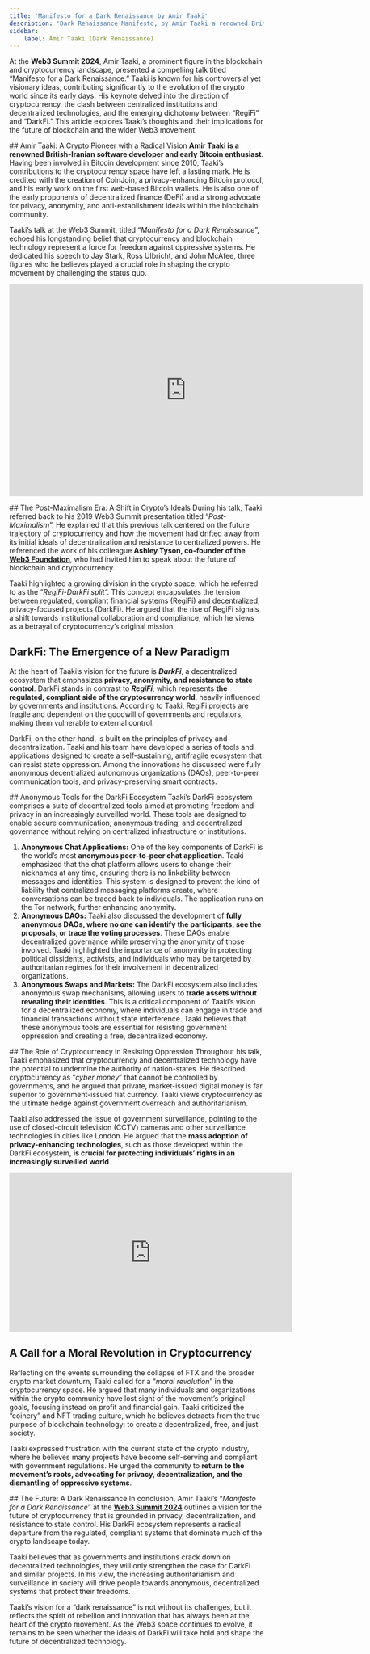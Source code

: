```yaml
---
title: 'Manifesto for a Dark Renaissance by Amir Taaki'
description: 'Dark Renaissance Manifesto, by Amir Taaki a renowned British-Iranian software developer and early Bitcoin enthusiast'
sidebar:
    label: Amir Taaki (Dark Renaissance)
---
```

At the **Web3 Summit 2024**, Amir Taaki, a prominent figure in the blockchain and cryptocurrency landscape, presented a compelling talk titled “Manifesto for a Dark Renaissance.” Taaki is known for his controversial yet visionary ideas, contributing significantly to the evolution of the crypto world since its early days. His keynote delved into the direction of cryptocurrency, the clash between centralized institutions and decentralized technologies, and the emerging dichotomy between “RegiFi” and “DarkFi.” This article explores Taaki’s thoughts and their implications for the future of blockchain and the wider Web3 movement.

## Amir Taaki: A Crypto Pioneer with a Radical Vision
**Amir Taaki is a renowned British-Iranian software developer and early Bitcoin enthusiast**. Having been involved in Bitcoin development since 2010, Taaki’s contributions to the cryptocurrency space have left a lasting mark. He is credited with the creation of CoinJoin, a privacy-enhancing Bitcoin protocol, and his early work on the first web-based Bitcoin wallets. He is also one of the early proponents of decentralized finance (DeFi) and a strong advocate for privacy, anonymity, and anti-establishment ideals within the blockchain community.

Taaki’s talk at the Web3 Summit, titled “*Manifesto for a Dark Renaissance*”, echoed his longstanding belief that cryptocurrency and blockchain technology represent a force for freedom against oppressive systems. He dedicated his speech to Jay Stark, Ross Ulbricht, and John McAfee, three figures who he believes played a crucial role in shaping the crypto movement by challenging the status quo.

<iframe allowfullscreen="allowfullscreen" frameborder="0" height="420" src="https://docs.google.com/presentation/d/1MZD8F1cv8Ax1yLsV4A0TNkUrLPNWg0vDG5FcHS8_QnY/embed?start=false&loop=false&delayms=3000" width="700"><span class="mce_SELRES_start" data-mce-type="bookmark" style="display: inline-block; width: 0px; overflow: hidden; line-height: 0;">﻿</span></iframe>

## The Post-Maximalism Era: A Shift in Crypto’s Ideals
During his talk, Taaki referred back to his 2019 Web3 Summit presentation titled “*Post-Maximalism*”. He explained that this previous talk centered on the future trajectory of cryptocurrency and how the movement had drifted away from its initial ideals of decentralization and resistance to centralized powers. He referenced the work of his colleague **Ashley Tyson, co-founder of the [Web3 Foundation](https://dablock.com/ecosystem/web3-foundation/)**, who had invited him to speak about the future of blockchain and cryptocurrency.

Taaki highlighted a growing division in the crypto space, which he referred to as the “*RegiFi-DarkFi split*“. This concept encapsulates the tension between regulated, compliant financial systems (RegiFi) and decentralized, privacy-focused projects (DarkFi). He argued that the rise of RegiFi signals a shift towards institutional collaboration and compliance, which he views as a betrayal of cryptocurrency’s original mission.

## DarkFi: The Emergence of a New Paradigm
At the heart of Taaki’s vision for the future is ***DarkFi***, a decentralized ecosystem that emphasizes **privacy, anonymity, and resistance to state control**. DarkFi stands in contrast to ***RegiFi***, which represents **the regulated, compliant side of the cryptocurrency world**, heavily influenced by governments and institutions. According to Taaki, RegiFi projects are fragile and dependent on the goodwill of governments and regulators, making them vulnerable to external control.

DarkFi, on the other hand, is built on the principles of privacy and decentralization. Taaki and his team have developed a series of tools and applications designed to create a self-sustaining, antifragile ecosystem that can resist state oppression. Among the innovations he discussed were fully anonymous decentralized autonomous organizations (DAOs), peer-to-peer communication tools, and privacy-preserving smart contracts.

## Anonymous Tools for the DarkFi Ecosystem
Taaki’s DarkFi ecosystem comprises a suite of decentralized tools aimed at promoting freedom and privacy in an increasingly surveilled world. These tools are designed to enable secure communication, anonymous trading, and decentralized governance without relying on centralized infrastructure or institutions.
1. **Anonymous Chat Applications:** One of the key components of DarkFi is the world’s most **anonymous peer-to-peer chat application**. Taaki emphasized that the chat platform allows users to change their nicknames at any time, ensuring there is no linkability between messages and identities. This system is designed to prevent the kind of liability that centralized messaging platforms create, where conversations can be traced back to individuals. The application runs on the Tor network, further enhancing anonymity.
2. **Anonymous DAOs:** Taaki also discussed the development of **fully anonymous DAOs, where no one can identify the participants, see the proposals, or trace the voting processes**. These DAOs enable decentralized governance while preserving the anonymity of those involved. Taaki highlighted the importance of anonymity in protecting political dissidents, activists, and individuals who may be targeted by authoritarian regimes for their involvement in decentralized organizations.
3. **Anonymous Swaps and Markets:** The DarkFi ecosystem also includes anonymous swap mechanisms, allowing users to **trade assets without revealing their identities**. This is a critical component of Taaki’s vision for a decentralized economy, where individuals can engage in trade and financial transactions without state interference. Taaki believes that these anonymous tools are essential for resisting government oppression and creating a free, decentralized economy.

## The Role of Cryptocurrency in Resisting Oppression
Throughout his talk, Taaki emphasized that cryptocurrency and decentralized technology have the potential to undermine the authority of nation-states. He described cryptocurrency as “*cyber money*” that cannot be controlled by governments, and he argued that private, market-issued digital money is far superior to government-issued fiat currency. Taaki views cryptocurrency as the ultimate hedge against government overreach and authoritarianism.

Taaki also addressed the issue of government surveillance, pointing to the use of closed-circuit television (CCTV) cameras and other surveillance technologies in cities like London. He argued that the **mass adoption of privacy-enhancing technologies**, such as those developed within the DarkFi ecosystem, **is crucial for protecting individuals’ rights in an increasingly surveilled world**.  
<iframe allowfullscreen="allowfullscreen" frameborder="0" height="315" src="https://www.youtube.com/embed/zJE3yfV35HM?si=QfwgJiGUDAw4DI0Z" title="YouTube video player" width="560"></iframe>

## A Call for a Moral Revolution in Cryptocurrency
Reflecting on the events surrounding the collapse of FTX and the broader crypto market downturn, Taaki called for a “*moral revolution*” in the cryptocurrency space. He argued that many individuals and organizations within the crypto community have lost sight of the movement’s original goals, focusing instead on profit and financial gain. Taaki criticized the “coinery” and NFT trading culture, which he believes detracts from the true purpose of blockchain technology: to create a decentralized, free, and just society.

Taaki expressed frustration with the current state of the crypto industry, where he believes many projects have become self-serving and compliant with government regulations. He urged the community to **return to the movement’s roots, advocating for privacy, decentralization, and the dismantling of oppressive systems**.

## The Future: A Dark Renaissance
In conclusion, Amir Taaki’s “*Manifesto for a Dark Renaissance*” at the [**Web3 Summit 2024**](https://dablock.com/web3-events/web3-summit/) outlines a vision for the future of cryptocurrency that is grounded in privacy, decentralization, and resistance to state control. His DarkFi ecosystem represents a radical departure from the regulated, compliant systems that dominate much of the crypto landscape today.

Taaki believes that as governments and institutions crack down on decentralized technologies, they will only strengthen the case for DarkFi and similar projects. In his view, the increasing authoritarianism and surveillance in society will drive people towards anonymous, decentralized systems that protect their freedoms.

Taaki’s vision for a “dark renaissance” is not without its challenges, but it reflects the spirit of rebellion and innovation that has always been at the heart of the crypto movement. As the Web3 space continues to evolve, it remains to be seen whether the ideals of DarkFi will take hold and shape the future of decentralized technology.